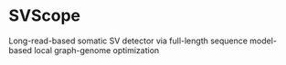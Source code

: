 # SVScope
Long-read-based somatic SV detector via full-length sequence model-based local graph-genome optimization
